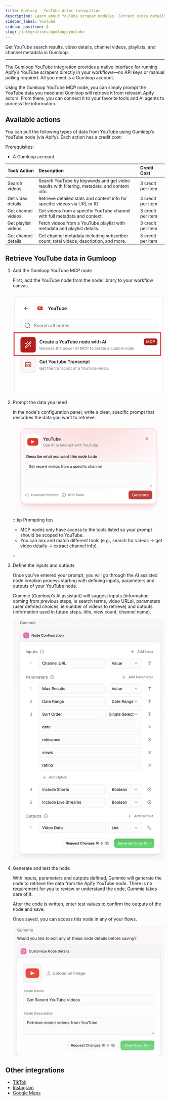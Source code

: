 ```yaml
---
title: Gumloop - YouTube Actor integration
description: Learn about YouTube scraper modules. Extract video details, channel information, playlists, and search results.
sidebar_label: YouTube
sidebar_position: 4
slug: /integrations/gumloop/youtube
---
```


Get YouTube search results, video details, channel videos, playlists, and channel metadata in Gumloop.

---

The Gumloop YouTube integration provides a native interface for running Apify’s YouTube scrapers directly in your workflows—no API keys or manual polling required. All you need is a Gumloop account.  

Using the Gumloop YouTube MCP node, you can simply prompt the YouTube data you need and Gumloop will retrieve it from relevant Apify actors. From there, you can connect it to your favorite tools and AI agents to process the information.

## Available actions

You can pull the following types of data from YouTube using Gumloop’s YouTube node (via Apify). Each action has a credit cost:

Prerequisites:

- A Gumloop account.

| Tool/ Action | Description | Credit Cost |
| :---- | :---- | :---- |
| Search videos | Search YouTube by keywords and get video results with filtering, metadata, and content info. | 3 credit per item |
| Get video details | Retrieve detailed stats and content info for specific videos via URL or ID. | 4 credit per item |
| Get channel videos | Get videos from a specific YouTube channel with full metadata and context. | 3 credit per item |
| Get playlist videos | Fetch videos from a YouTube playlist with metadata and playlist details. | 3 credit per item |
| Get channel details | Get channel metadata including subscriber count, total videos, description, and more. | 5 credit per item |

## Retrieve YouTube data in Gumloop

1. Add the Gumloop YouTube MCP node

    First, add the YouTube node from the node library to your workflow canvas.

    ![YouTube MCP node in Node Library](images/youtube/mcp-node-image.jpeg)

1. Prompt the data you need

    In the node's configuration panel, write a clear, specific prompt that describes the data you want to retrieve.

    ![YouTube node prompt field](images/youtube/prompt.jpeg)

    :::tip Prompting tips

    - MCP nodes only have access to the tools listed so your prompt should be scoped to YouTube.
    - You can mix and match different tools (e.g., search for videos → get video details → extract channel info).

    :::

1. Define the inputs and outputs

    Once you’ve entered your prompt, you will go through the AI assisted node creation process starting with defining inputs, parameters and outputs of your YouTube node.

    Gummie (Gumloop’s AI assistant) will suggest inputs (information coming from previous steps, ie search terms, video URLs), parameters (user defined choices, ie number of videos to retrieve) and outputs (information used in future steps, title, view count, channel name).

    ![Suggested inputs, parameters, outputs](images/youtube/input-outputs.jpeg)

1. Generate and test the node

    With inputs, parameters and outputs defined, Gummie will generate the code to retrieve the data from the Apify YouTube node. There is no requirement for you to review or understand the code, Gummie takes care of it.

    After the code is written, enter test values to confirm the outputs of the node and save.

    Once saved, you can access this node in any of your flows.

    ![YouTube node with test values and outputs](images/youtube/node.jpeg)

## Other integrations

- [TikTok](/platform/integrations/gumloop/tiktok)
- [Instagram](/platform/integrations/gumloop/instagram)
- [Google Maps](/platform/integrations/gumloop/maps)

